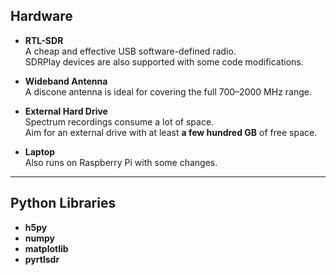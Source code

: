 
## Hardware

- **RTL-SDR**  
  A cheap and effective USB software-defined radio.  
  SDRPlay devices are also supported with some code modifications.

- **Wideband Antenna**  
  A discone antenna is ideal for covering the full 700–2000 MHz range.  

- **External Hard Drive**  
  Spectrum recordings consume a lot of space.  
  Aim for an external drive with at least **a few hundred GB** of free space.

- **Laptop**  
  Also runs on Raspberry Pi with some changes.

---

## Python Libraries
- **h5py**
-  **numpy**
-  **matplotlib**
-  **pyrtlsdr**

